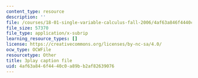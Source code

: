 ```yaml
---
content_type: resource
description: ''
file: /courses/18-01-single-variable-calculus-fall-2006/4af63a846f4440c0a89bb2af82639076_YN7k_bXXggY.srt
file_size: 57370
file_type: application/x-subrip
learning_resource_types: []
license: https://creativecommons.org/licenses/by-nc-sa/4.0/
ocw_type: OCWFile
resourcetype: Other
title: 3play caption file
uid: 4af63a84-6f44-40c0-a89b-b2af82639076
---
```


